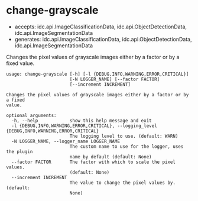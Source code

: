 # change-grayscale

* accepts: idc.api.ImageClassificationData, idc.api.ObjectDetectionData, idc.api.ImageSegmentationData
* generates: idc.api.ImageClassificationData, idc.api.ObjectDetectionData, idc.api.ImageSegmentationData

Changes the pixel values of grayscale images either by a factor or by a fixed value.

```
usage: change-grayscale [-h] [-l {DEBUG,INFO,WARNING,ERROR,CRITICAL}]
                        [-N LOGGER_NAME] [--factor FACTOR]
                        [--increment INCREMENT]

Changes the pixel values of grayscale images either by a factor or by a fixed
value.

optional arguments:
  -h, --help            show this help message and exit
  -l {DEBUG,INFO,WARNING,ERROR,CRITICAL}, --logging_level {DEBUG,INFO,WARNING,ERROR,CRITICAL}
                        The logging level to use. (default: WARN)
  -N LOGGER_NAME, --logger_name LOGGER_NAME
                        The custom name to use for the logger, uses the plugin
                        name by default (default: None)
  --factor FACTOR       The factor with which to scale the pixel values.
                        (default: None)
  --increment INCREMENT
                        The value to change the pixel values by. (default:
                        None)
```
